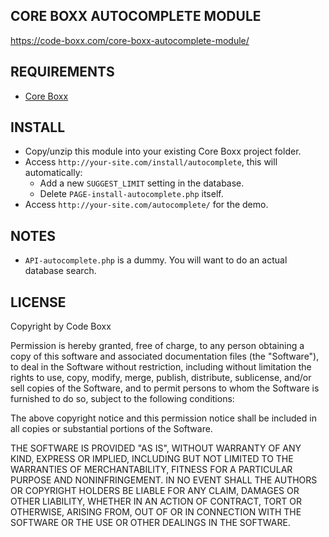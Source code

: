 ## CORE BOXX AUTOCOMPLETE MODULE
https://code-boxx.com/core-boxx-autocomplete-module/

## REQUIREMENTS
* [Core Boxx](https://github.com/code-boxx/Core-Boxx/tree/main/core)

## INSTALL
* Copy/unzip this module into your existing Core Boxx project folder.
* Access `http://your-site.com/install/autocomplete`, this will automatically:
  - Add a new `SUGGEST_LIMIT` setting in the database.
  - Delete `PAGE-install-autocomplete.php` itself.
* Access `http://your-site.com/autocomplete/` for the demo.

## NOTES
* `API-autocomplete.php` is a dummy. You will want to do an actual database search.

## LICENSE
Copyright by Code Boxx

Permission is hereby granted, free of charge, to any person obtaining a copy
of this software and associated documentation files (the "Software"), to deal
in the Software without restriction, including without limitation the rights
to use, copy, modify, merge, publish, distribute, sublicense, and/or sell
copies of the Software, and to permit persons to whom the Software is
furnished to do so, subject to the following conditions:

The above copyright notice and this permission notice shall be included in all
copies or substantial portions of the Software.

THE SOFTWARE IS PROVIDED "AS IS", WITHOUT WARRANTY OF ANY KIND, EXPRESS OR
IMPLIED, INCLUDING BUT NOT LIMITED TO THE WARRANTIES OF MERCHANTABILITY,
FITNESS FOR A PARTICULAR PURPOSE AND NONINFRINGEMENT. IN NO EVENT SHALL THE
AUTHORS OR COPYRIGHT HOLDERS BE LIABLE FOR ANY CLAIM, DAMAGES OR OTHER
LIABILITY, WHETHER IN AN ACTION OF CONTRACT, TORT OR OTHERWISE, ARISING FROM,
OUT OF OR IN CONNECTION WITH THE SOFTWARE OR THE USE OR OTHER DEALINGS IN THE
SOFTWARE.